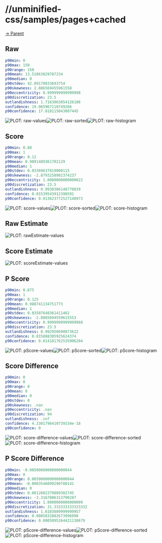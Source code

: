 
# //unminified-css/samples/pages+cached

[→ Parent](../..)


## Raw


```yaml
p90min: 0
p90max: 150
p90range: 150
p90mean: 13.51063829787234
p90median: 0
p90stdev: 42.09178033693754
p90skewness: 2.886569455961558
p90eccentricity: 0.999999999999998
p90discretization: 23.5
outlandishness: 1.7163063054126106
confidence: 19.065967110749266
p90confidence: 17.018115043087445

```

![PLOT: raw-values](./raw/values.svg)![PLOT: raw-sorted](./raw/sorted.svg)![PLOT: raw-histogram](./raw/histogram.svg)
## Score


```yaml
p90min: 0.88
p90max: 1
p90range: 0.12
p90mean: 0.9891489361702129
p90median: 1
p90stdev: 0.03369637819000115
p90skewness: -2.8793258982374237
p90eccentricity: 1.0000000000000022
p90discretization: 23.5
outlandishness: 0.9930386148770839
confidence: 0.01539543912398591
p90confidence: 0.013623772527140973

```

![PLOT: score-values](./score/values.svg)![PLOT: score-sorted](./score/sorted.svg)![PLOT: score-histogram](./score/histogram.svg)
## Raw Estimate

![PLOT: rawEstimate-values](./rawEstimate/values.svg)
## Score Estimate

![PLOT: scoreEstimate-values](./scoreEstimate/values.svg)
## P Score


```yaml
p90min: 0.875
p90max: 1
p90range: 0.125
p90mean: 0.988741134751773
p90median: 1
p90stdev: 0.03507648361411462
p90skewness: -2.8865694559615553
p90eccentricity: 0.9999999999999968
p90discretization: 23.5
outlandishness: 0.992950690073622
confidence: 0.015888305925624374
p90confidence: 0.014181762535906204

```

![PLOT: pScore-values](./pScore/values.svg)![PLOT: pScore-sorted](./pScore/sorted.svg)![PLOT: pScore-histogram](./pScore/histogram.svg)
## Score Difference


```yaml
p90min: 0
p90max: 0
p90range: 0
p90mean: 0
p90median: 0
p90stdev: 0
p90skewness: .nan
p90eccentricity: .nan
p90discretization: 94
outlandishness: .inf
confidence: 4.3301796410739334e-18
p90confidence: 0

```

![PLOT: score-difference-values](./score-difference/values.svg)![PLOT: score-difference-sorted](./score-difference/sorted.svg)![PLOT: score-difference-histogram](./score-difference/histogram.svg)
## P Score Difference


```yaml
p90min: -0.0050000000000000044
p90max: 0
p90range: 0.0050000000000000044
p90mean: -0.0003546099290780141
p90median: 0
p90stdev: 0.0012602379889302745
p90skewness: -3.3167806313790287
p90eccentricity: 1.0000000000000009
p90discretization: 31.333333333333332
outlandishness: 1.6103609999999957
confidence: 0.0005832882673996998
p90confidence: 0.0005095264421130679

```

![PLOT: pScore-difference-values](./pScore-difference/values.svg)![PLOT: pScore-difference-sorted](./pScore-difference/sorted.svg)![PLOT: pScore-difference-histogram](./pScore-difference/histogram.svg)